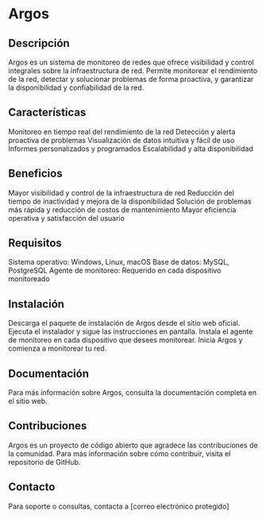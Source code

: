 # Argos

## Descripción

Argos es un sistema de monitoreo de redes que ofrece visibilidad y control integrales sobre la infraestructura de red. Permite monitorear el rendimiento de la red, detectar y solucionar problemas de forma proactiva, y garantizar la disponibilidad y confiabilidad de la red.

## Características

Monitoreo en tiempo real del rendimiento de la red
Detección y alerta proactiva de problemas
Visualización de datos intuitiva y fácil de uso
Informes personalizados y programados
Escalabilidad y alta disponibilidad
## Beneficios

Mayor visibilidad y control de la infraestructura de red
Reducción del tiempo de inactividad y mejora de la disponibilidad
Solución de problemas más rápida y reducción de costos de mantenimiento
Mayor eficiencia operativa y satisfacción del usuario
## Requisitos

Sistema operativo: Windows, Linux, macOS
Base de datos: MySQL, PostgreSQL
Agente de monitoreo: Requerido en cada dispositivo monitoreado
## Instalación

Descarga el paquete de instalación de Argos desde el sitio web oficial.
Ejecuta el instalador y sigue las instrucciones en pantalla.
Instala el agente de monitoreo en cada dispositivo que desees monitorear.
Inicia Argos y comienza a monitorear tu red.
## Documentación

Para más información sobre Argos, consulta la documentación completa en el sitio web.

## Contribuciones

Argos es un proyecto de código abierto que agradece las contribuciones de la comunidad. Para más información sobre cómo contribuir, visita el repositorio de GitHub.

## Contacto

Para soporte o consultas, contacta a [correo electrónico protegido]
